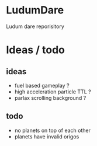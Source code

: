 LudumDare
=========

Ludum dare reporisitory


Ideas / todo
============

## ideas

* fuel based gameplay ?
* high acceleration particle TTL ? 
* parlax scrolling background ?

## todo

* no planets on top of each other
* planets have invalid origos